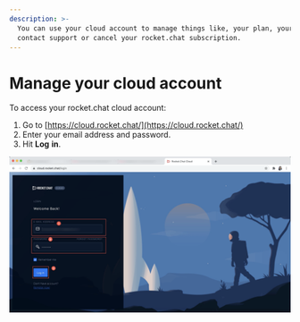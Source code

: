 ```yaml
---
description: >-
  You can use your cloud account to manage things like, your plan, your users,
  contact support or cancel your rocket.chat subscription.
---
```


# Manage your cloud account

To access your rocket.chat cloud account:

1. Go to [https://cloud.rocket.chat/](https://cloud.rocket.chat/)
2. Enter your email address and password.
3.  Hit **Log** **in**.

![](../../../.gitbook/assets/image%20%2892%29.png)

